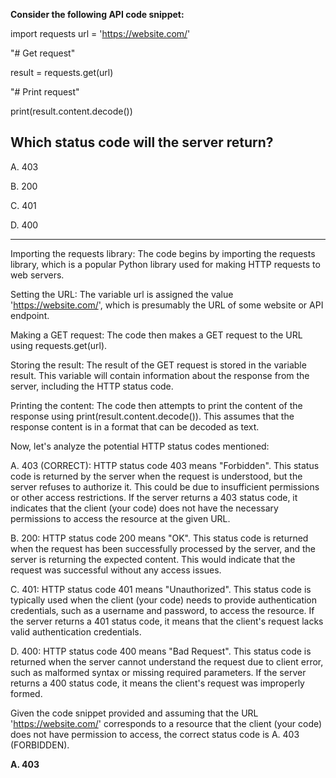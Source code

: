 **Consider the following API code snippet:**
 
import requests 
url = 'https://website.com/' 
 
 "# Get request"
 
result = requests.get(url) 
 
 "# Print request"
 
print(result.content.decode()) 
 
## Which status code will the server return? 
 
A. 403

B. 200

C. 401

D. 400

---


Importing the requests library: The code begins by importing the requests library, which is a popular Python library used for making HTTP requests to web servers.

Setting the URL: The variable url is assigned the value 'https://website.com/', which is presumably the URL of some website or API endpoint.

Making a GET request: The code then makes a GET request to the URL using requests.get(url).

Storing the result: The result of the GET request is stored in the variable result. This variable will contain information about the response from the server, including the HTTP status code.

Printing the content: The code then attempts to print the content of the response using print(result.content.decode()). This assumes that the response content is in a format that can be decoded as text.

Now, let's analyze the potential HTTP status codes mentioned:

A. 403 (CORRECT): HTTP status code 403 means "Forbidden". This status code is returned by the server when the request is understood, but the server refuses to authorize it. This could be due to insufficient permissions or other access restrictions. If the server returns a 403 status code, it indicates that the client (your code) does not have the necessary permissions to access the resource at the given URL.

B. 200: HTTP status code 200 means "OK". This status code is returned when the request has been successfully processed by the server, and the server is returning the expected content. This would indicate that the request was successful without any access issues.

C. 401: HTTP status code 401 means "Unauthorized". This status code is typically used when the client (your code) needs to provide authentication credentials, such as a username and password, to access the resource. If the server returns a 401 status code, it means that the client's request lacks valid authentication credentials.

D. 400: HTTP status code 400 means "Bad Request". This status code is returned when the server cannot understand the request due to client error, such as malformed syntax or missing required parameters. If the server returns a 400 status code, it means the client's request was improperly formed.

Given the code snippet provided and assuming that the URL 'https://website.com/' corresponds to a resource that the client (your code) does not have permission to access, the correct status code is A. 403 (FORBIDDEN).

**A. 403**

